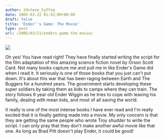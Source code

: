 ```yaml
---
author: 2dsteve_ty3fxq
date: 2005-03-22 01:42:00+00:00
draft: false
title: 'Ender''s Game: The Movie'
type: post
url: /2005/03/21/enders-game-the-movie/
---
```


![](http://www.geocities.com/enderwiggin_battleschool/EnderAmerican.gif)

Oh yes! You have read right! They have finally started writing the script for the film adaptation of this amazing science fiction novel by Orson Scott Card. Not many books capture me and pull me in like Ender's Game did when I read it. It seriously is one of those books that you just can't put down. It's about this war that has been raging between Earth and The Buggers for a hundred years. The government starts developing these super soldiers by taking them as kids to camps where they can train. The story follows 6 year old Ender Wiggin as he tries to cope with leaving his family, dealing with mean kids, and most of all saving the world.

It really is one of the most intense books I have ever read and I'm really excited that it is finally getting made into a movie. My only concern is that they are getting the same people who wrote Troy *shudder* to write the script. I can only pray that they don't make another awful movie like that one. As long as Brad Pitt doesn't play Ender, it could be good!
